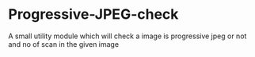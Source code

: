 # Progressive-JPEG-check
A small utility module which will check a image is progressive jpeg or not and no of scan in the given image
